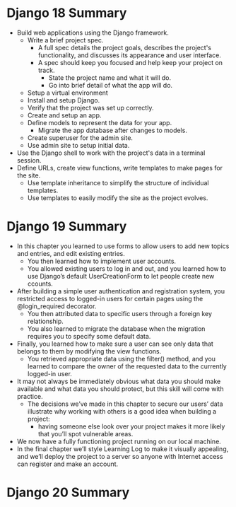 # Django 18 Summary
- Build web applications using the Django framework.
  - Write a brief project spec.
    - A full spec details the project goals, describes the project's functionality, and discusses its appearance and user interface.
    - A spec should keep you focused and help keep your project on track.
      - State the project name and what it will do.
      - Go into brief detail of what the app will do.
  - Setup a virtual environment 
  - Install and setup Django.
  - Verify that the project was set up correctly.
  - Create and setup an app.
  - Define models to represent the data for your app.
    - Migrate the app database after changes to models.
  - Create superuser for the admin site.
  - Use admin site to setup initial data.
- Use the Django shell to work with the project's data in a terminal session.
- Define URLs, create view functions, write templates to make pages for the site.
  - Use template inheritance to simplify the structure of individual templates.
  - Use templates to easily modify the site as the project evolves.

# Django 19 Summary
- In this chapter you learned to use forms to allow users to add new topics and entries, and edit existing entries. 
  - You then learned how to implement user accounts. 
  - You allowed existing users to log in and out, and you learned how to use Django’s default UserCreationForm to let people create new ccounts.
- After building a simple user authentication and registration system, you restricted access to logged-in users for certain pages using the @login_required decorator. 
  - You then attributed data to specific users through a foreign key relationship.
  - You also learned to migrate the database when the migration requires you to specify some default data.
- Finally, you learned how to make sure a user can see only data that belongs to them by modifying the view functions.
  - You retrieved appropriate data using the filter() method, and you learned to compare the owner of the requested data to the currently logged-in user.
- It may not always be immediately obvious what data you should make available and what data you should protect, but this skill will come with practice.
  - The decisions we’ve made in this chapter to secure our users’ data illustrate why working with others is a good idea when building a project: 
    - having someone else look over your project makes it more likely that you’ll spot vulnerable areas.
- We now have a fully functioning project running on our local machine.
- In the final chapter we’ll style Learning Log to make it visually appealing, and we’ll deploy the project to a server so anyone with Internet access can register and make an account.

# Django 20 Summary
